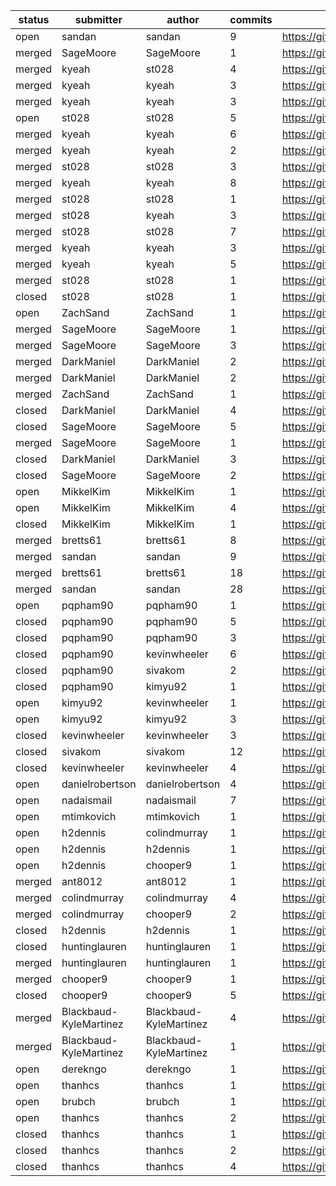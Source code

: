 | status | submitter              | author                 | commits | link                                               |
| ------ | ---------------------- | ---------------------- | ------- | -------------------------------------------------- |
|   open | sandan                 | sandan                 |       9 | https://github.com/geotrellis/geotrellis/pull/1070 |
| merged | SageMoore              | SageMoore              |       1 | https://github.com/geotrellis/geotrellis/pull/1069 |
| merged | kyeah                  | st028                  |       4 | https://github.com/geotrellis/geotrellis/pull/1065 |
| merged | kyeah                  | kyeah                  |       3 | https://github.com/geotrellis/geotrellis/pull/1065 |
| merged | kyeah                  | kyeah                  |       3 | https://github.com/geotrellis/geotrellis/pull/1047 |
|   open | st028                  | st028                  |       5 | https://github.com/geotrellis/geotrellis/pull/1044 |
| merged | kyeah                  | kyeah                  |       6 | https://github.com/geotrellis/geotrellis/pull/1037 |
| merged | kyeah                  | kyeah                  |       2 | https://github.com/geotrellis/geotrellis/pull/1032 |
| merged | st028                  | st028                  |       3 | https://github.com/geotrellis/geotrellis/pull/1031 |
| merged | kyeah                  | kyeah                  |       8 | https://github.com/geotrellis/geotrellis/pull/1028 |
| merged | st028                  | st028                  |       1 | https://github.com/geotrellis/geotrellis/pull/1027 |
| merged | st028                  | kyeah                  |       3 | https://github.com/geotrellis/geotrellis/pull/1027 |
| merged | st028                  | st028                  |       7 | https://github.com/geotrellis/geotrellis/pull/1023 |
| merged | kyeah                  | kyeah                  |       3 | https://github.com/geotrellis/geotrellis/pull/1015 |
| merged | kyeah                  | kyeah                  |       5 | https://github.com/geotrellis/geotrellis/pull/991  |
| merged | st028                  | st028                  |       1 | https://github.com/geotrellis/geotrellis/pull/987  |
| closed | st028                  | st028                  |       1 | https://github.com/geotrellis/geotrellis/pull/985  |
|   open | ZachSand               | ZachSand               |       1 | https://github.com/geotrellis/gt-admin/pull/12     |
| merged | SageMoore              | SageMoore              |       1 | https://github.com/geotrellis/gt-admin/pull/11     |
| merged | SageMoore              | SageMoore              |       3 | https://github.com/geotrellis/gt-admin/pull/10     |
| merged | DarkManiel             | DarkManiel             |       2 | https://github.com/geotrellis/gt-admin/pull/9      |
| merged | DarkManiel             | DarkManiel             |       2 | https://github.com/geotrellis/gt-admin/pull/8      |
| merged | ZachSand               | ZachSand               |       1 | https://github.com/geotrellis/gt-admin/pull/7      |
| closed | DarkManiel             | DarkManiel             |       4 | https://github.com/geotrellis/gt-admin/pull/6      |
| closed | SageMoore              | SageMoore              |       5 | https://github.com/geotrellis/gt-admin/pull/5      |
| merged | SageMoore              | SageMoore              |       1 | https://github.com/geotrellis/gt-admin/pull/4      |
| closed | DarkManiel             | DarkManiel             |       3 | https://github.com/geotrellis/gt-admin/pull/3      |
| closed | SageMoore              | SageMoore              |       2 | https://github.com/geotrellis/gt-admin/pull/2      |
|   open | MikkelKim              | MikkelKim              |       1 | https://github.com/geotrellis/curve/pull/15        |
|   open | MikkelKim              | MikkelKim              |       4 | https://github.com/geotrellis/curve/pull/14        |
| closed | MikkelKim              | MikkelKim              |       1 | https://github.com/geotrellis/curve/pull/13        |
| merged | bretts61               | bretts61               |       8 | https://github.com/geotrellis/curve/pull/11        |
| merged | sandan                 | sandan                 |       9 | https://github.com/geotrellis/curve/pull/10        |
| merged | bretts61               | bretts61               |      18 | https://github.com/geotrellis/curve/pull/7         |
| merged | sandan                 | sandan                 |      28 | https://github.com/geotrellis/curve/pull/6         |
|   open | pqpham90               | pqpham90               |       1 | https://github.com/locationtech/geomesa/pull/565   |
| closed | pqpham90               | pqpham90               |       5 | https://github.com/locationtech/geomesa/pull/553   |
| closed | pqpham90               | pqpham90               |       3 | https://github.com/locationtech/geomesa/pull/552   |
| closed | pqpham90               | kevinwheeler           |       6 | https://github.com/locationtech/geomesa/pull/552   |
| closed | pqpham90               | sivakom                |       2 | https://github.com/locationtech/geomesa/pull/552   |
| closed | pqpham90               | kimyu92                |       1 | https://github.com/locationtech/geomesa/pull/552   |
|   open | kimyu92                | kevinwheeler           |       1 | https://github.com/locationtech/geomesa/pull/535   |
|   open | kimyu92                | kimyu92                |       3 | https://github.com/locationtech/geomesa/pull/535   |
| closed | kevinwheeler           | kevinwheeler           |       3 | https://github.com/locationtech/geomesa/pull/501   |
| closed | sivakom                | sivakom                |      12 | https://github.com/locationtech/geomesa/pull/494   |
| closed | kevinwheeler           | kevinwheeler           |       4 | https://github.com/locationtech/geomesa/pull/487   |
|   open | danielrobertson        | danielrobertson        |       4 | https://github.com/selendroid/selendroid/pull/864  |
|   open | nadaismail             | nadaismail             |       7 | https://github.com/selendroid/selendroid/pull/862  |
|   open | mtimkovich             | mtimkovich             |       1 | https://github.com/selendroid/selendroid/pull/861  |
|   open | h2dennis               | colindmurray           |       1 | https://github.com/selendroid/selendroid/pull/860  |
|   open | h2dennis               | h2dennis               |       1 | https://github.com/selendroid/selendroid/pull/860  |
|   open | h2dennis               | chooper9               |       1 | https://github.com/selendroid/selendroid/pull/860  |
| merged | ant8012                | ant8012                |       1 | https://github.com/selendroid/selendroid/pull/849  |
| merged | colindmurray           | colindmurray           |       4 | https://github.com/selendroid/selendroid/pull/848  |
| merged | colindmurray           | chooper9               |       2 | https://github.com/selendroid/selendroid/pull/848  |
| closed | h2dennis               | h2dennis               |       1 | https://github.com/selendroid/selendroid/pull/841  |
| closed | huntinglauren          | huntinglauren          |       1 | https://github.com/selendroid/selendroid/pull/840  |
| merged | huntinglauren          | huntinglauren          |       1 | https://github.com/selendroid/selendroid/pull/835  |
| merged | chooper9               | chooper9               |       1 | https://github.com/selendroid/selendroid/pull/833  |
| closed | chooper9               | chooper9               |       5 | https://github.com/selendroid/selendroid/pull/819  |
| merged | Blackbaud-KyleMartinez | Blackbaud-KyleMartinez |       4 | https://github.com/selendroid/selendroid/pull/816  |
| merged | Blackbaud-KyleMartinez | Blackbaud-KyleMartinez |       1 | https://github.com/selendroid/selendroid.io/pull/8 |
|   open | derekngo               | derekngo               |       1 | https://github.com/ios-driver/ios-driver/pull/373  |
|   open | thanhcs                | thanhcs                |       1 | https://github.com/ios-driver/ios-driver/pull/372  |
|   open | brubch                 | brubch                 |       1 | https://github.com/ios-driver/ios-driver/pull/371  |
|   open | thanhcs                | thanhcs                |       2 | https://github.com/ios-driver/ios-driver/pull/368  |
| closed | thanhcs                | thanhcs                |       1 | https://github.com/ios-driver/ios-driver/pull/365  |
| closed | thanhcs                | thanhcs                |       2 | https://github.com/ios-driver/ios-driver/pull/363  |
| closed | thanhcs                | thanhcs                |       4 | https://github.com/ios-driver/ios-driver/pull/359  |
